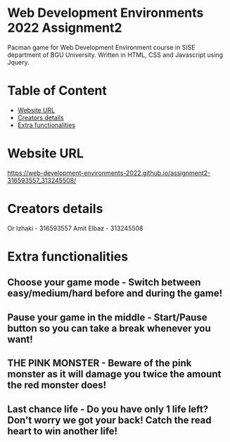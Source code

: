 # Web Development Environments 2022 Assignment2

Pacman game for Web Development Environment course in SISE department of BGU University. Written in HTML, CSS and Javascript using Jquery.

# Table of Content
* [Website URL](#Website-URL)
* [Creators details](#Creators-details)
* [Extra functionalities](#Extra-functionalities)

# Website URL
https://web-development-environments-2022.github.io/assignment2-316593557_313245508/

# Creators details
Or Izhaki - 316593557
Amit Elbaz - 313245508

# Extra functionalities
## Choose your game mode - Switch between easy/medium/hard before and during the game!
## Pause your game in the middle - Start/Pause button so you can take a break whenever you want!
## THE PINK MONSTER - Beware of the pink monster as it will damage you twice the amount the red monster does!
## Last chance life - Do you have only 1 life left? Don't worry we got your back! Catch the read heart to win another life!
